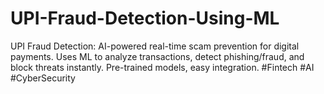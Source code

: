 # UPI-Fraud-Detection-Using-ML
UPI Fraud Detection: AI-powered real-time scam prevention for digital payments. Uses ML to analyze transactions, detect phishing/fraud, and block threats instantly. Pre-trained models, easy integration. #Fintech #AI #CyberSecurity
